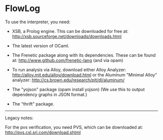 FlowLog
=======

To use the interpreter, you need:

* XSB, a Prolog engine. This can be downloaded for free at:
    http://xsb.sourceforge.net/downloads/downloads.html

* The latest version of OCaml.

* The Frenetic package along with its dependencies. These can be found at:
    http://www.github.com/frenetic-lang
  (and via opam)

* To run analysis via Alloy, download either Alloy Analyzer:
    http://alloy.mit.edu/alloy/download.html
  or the Aluminum "Minimal Alloy" analyzer:
  	http://cs.brown.edu/research/plt/dl/aluminum/

* The "yojson" package (opam install yojson)
  (We use this to output dependency graphs in JSON format.)

* The "thrift" package.

-----------------------------
Legacy notes: 

For the pvs verification, you need PVS, which can be downloaded at:
http://pvs.csl.sri.com/download.shtml
